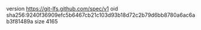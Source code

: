 version https://git-lfs.github.com/spec/v1
oid sha256:9240f36909efc5b6467cb21c103d93b18d72c2b79d6bb8780a6ac6ab3f81489a
size 4165
